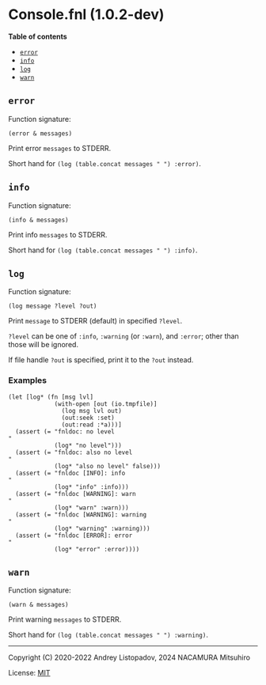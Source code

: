 # Console.fnl (1.0.2-dev)

**Table of contents**

- [`error`](#error)
- [`info`](#info)
- [`log`](#log)
- [`warn`](#warn)

## `error`
Function signature:

```
(error & messages)
```

Print error `messages` to STDERR.

Short hand for `(log (table.concat messages " ") :error)`.

## `info`
Function signature:

```
(info & messages)
```

Print info `messages` to STDERR.

Short hand for `(log (table.concat messages " ") :info)`.

## `log`
Function signature:

```
(log message ?level ?out)
```

Print `message` to STDERR (default) in specified `?level`.

`?level` can be one of `:info`, `:warning` (or `:warn`), and `:error`;
other than those will be ignored.

If file handle `?out` is specified, print it to the `?out` instead.

### Examples

```fennel
(let [log* (fn [msg lvl]
             (with-open [out (io.tmpfile)]
               (log msg lvl out)
               (out:seek :set)
               (out:read :*a)))] 
  (assert (= "fnldoc: no level
"
             (log* "no level")))
  (assert (= "fnldoc: also no level
"
             (log* "also no level" false)))
  (assert (= "fnldoc [INFO]: info
"
             (log* "info" :info)))
  (assert (= "fnldoc [WARNING]: warn
"
             (log* "warn" :warn)))
  (assert (= "fnldoc [WARNING]: warning
"
             (log* "warning" :warning)))
  (assert (= "fnldoc [ERROR]: error
"
             (log* "error" :error))))
```

## `warn`
Function signature:

```
(warn & messages)
```

Print warning `messages` to STDERR.

Short hand for `(log (table.concat messages " ") :warning)`.


---

Copyright (C) 2020-2022 Andrey Listopadov, 2024 NACAMURA Mitsuhiro

License: [MIT](https://git.sr.ht/~m15a/fnldoc/tree/main/item/LICENSE)


<!-- Generated with Fnldoc 1.0.2-dev
     https://sr.ht/~m15a/fnldoc/ -->
